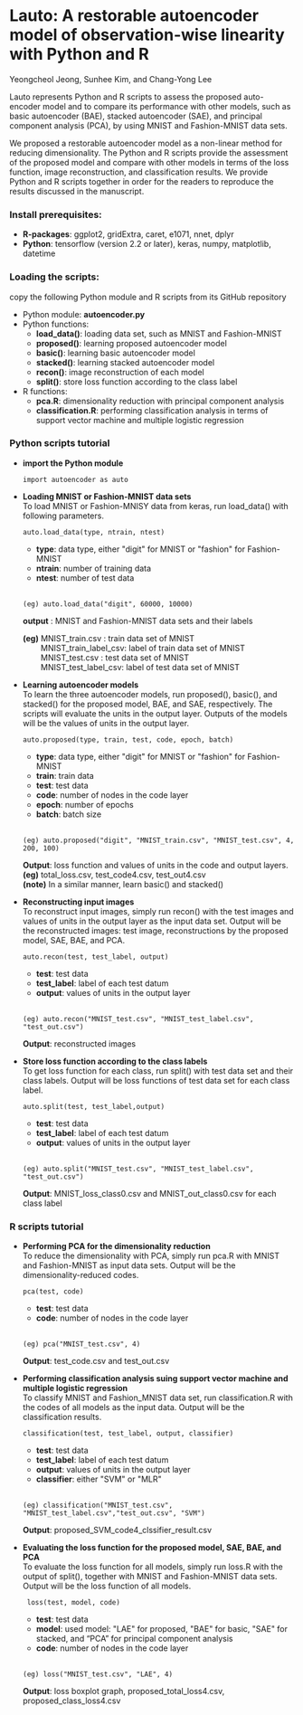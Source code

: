 # Lauto: A restorable autoencoder model of observation-wise linearity with Python and R


Yeongcheol Jeong, Sunhee Kim, and Chang-Yong Lee

Lauto represents Python and R scripts to assess the proposed auto-encoder model and to compare its performance with other models, such as basic autoencoder (BAE), stacked autoencoder (SAE), and principal component analysis (PCA), by using MNIST and Fashion-MNIST data sets.


We proposed a restorable autoencoder model as a non-linear method for reducing dimensionality. The Python and R scripts provide the assessment of the proposed model and compare with other models in terms of the loss function, image reconstruction, and classification results. We provide Python and R scripts together in order for the readers to reproduce the results discussed in the manuscript.

### Install prerequisites:
* __R-packages__: ggplot2, gridExtra, caret, e1071, nnet, dplyr
* __Python__: tensorflow (version 2.2 or later), keras, numpy, matplotlib, datetime

### Loading the scripts: 
   copy the following Python module and R scripts from its GitHub repository

* Python module: __autoencoder.py__
* Python functions: 	
    + __load_data()__: loading data set, such as MNIST and Fashion-MNIST
    + __proposed()__: learning proposed autoencoder model
    + __basic()__: learning basic autoencoder model
    + __stacked()__: learning stacked autoencoder model
    + __recon()__: image reconstruction of each model
    + __split()__: store loss function according to the class label
* R functions:
    + __pca.R__: dimensionality reduction with principal component analysis
    + __classification.R__: performing classification analysis in terms of support vector machine and multiple logistic regression


### Python scripts tutorial
* __import the Python module__ 
    ```
    import autoencoder as auto    
    ```
* __Loading MNIST or Fashion-MNIST data sets__    
To load MNIST or Fashion-MNISY data from keras, run load_data() with following parameters.

    ```
    auto.load_data(type, ntrain, ntest)     
    ```
    + __type__: data type, either "digit" for MNIST or "fashion" for Fashion-MNIST
    + __ntrain__: number of training data		
    + __ntest__: number of test data <br><br>   
    
    ```
    (eg) auto.load_data("digit", 60000, 10000)
    ```
    
    __output__ : MNIST and Fashion-MNIST data sets and their labels
    

    __(eg)__ MNIST_train.csv : train data set of MNIST   
&nbsp;&nbsp;&nbsp;&nbsp;&nbsp;&nbsp;&nbsp;&nbsp;MNIST_train_label_csv:  label of train data set of MNIST    
&nbsp;&nbsp;&nbsp;&nbsp;&nbsp;&nbsp;&nbsp;&nbsp;MNIST_test.csv : test data set of MNIST   
&nbsp;&nbsp;&nbsp;&nbsp;&nbsp;&nbsp;&nbsp;&nbsp;MNIST_test_label_csv: label of test data set of MNIST    


* __Learning autoencoder models__    
To learn the three autoencoder models, run proposed(), basic(), and stacked() for the proposed model, BAE, and SAE, respectively. The scripts will evaluate the units in the output layer. Outputs of the models will be the values of units in the output layer. 


    ```
    auto.proposed(type, train, test, code, epoch, batch)
    ```
    + __type__: data type, either "digit" for MNIST or "fashion" for Fashion-MNIST
    + __train__: train data		
    + __test__: test data		
    + __code__: number of nodes in the code layer
    + __epoch__: number of epochs		
    + __batch__: batch size  <br><br>  

    ```
    (eg) auto.proposed("digit", "MNIST_train.csv", "MNIST_test.csv", 4, 200, 100)
    ```
    __Output__: loss function and values of units in the code and output layers.     
    __(eg)__ total_loss.csv, test_code4.csv, test_out4.csv    
    __(note)__ In a similar manner, learn basic() and stacked()    


* __Reconstructing input images__    
To reconstruct input images, simply run recon() with the test images and values of units in the output layer as the input data set. Output will be the reconstructed images: test image, reconstructions by the proposed model, SAE, BAE, and PCA.


    ```
    auto.recon(test, test_label, output)
    ```
    + __test__: test data		
    + __test_label__: label of each test datum
    + __output__: values of units in the output layer <br><br>
 

    ```  
    (eg) auto.recon("MNIST_test.csv", "MNIST_test_label.csv", "test_out.csv")
    ```
    __Output__: reconstructed images

* __Store loss function according to the class labels__    
To get loss function for each class, run split() with test data set and their class labels. Output will be loss functions of test data set for each class label.

    ```  
    auto.split(test, test_label,output)
    ```  
    + __test__: test data		
    + __test_label__: label of each test datum
    + __output__: values of units in the output layer <br><br>
    
    ```
    (eg) auto.split("MNIST_test.csv", "MNIST_test_label.csv", "test_out.csv")
    ```
    __Output__: MNIST_loss_class0.csv and MNIST_out_class0.csv for each class label

### R scripts tutorial
* __Performing PCA for the dimensionality reduction__   
To reduce the dimensionality with PCA, simply run pca.R with MNIST and Fashion-MNIST as input data sets. Output will be the dimensionality-reduced codes. 
    ```
    pca(test, code)
    ```
    + __test__: test data			
    + __code__: number of nodes in the code layer<br><br>
    
    ```
    (eg) pca("MNIST_test.csv", 4)
    ```
    __Output__: test_code.csv and test_out.csv

* __Performing classification analysis suing support vector machine and multiple logistic regression__        
To classify MNIST and Fashion_MNIST data set, run classification.R with the codes of all models as the input data. Output will be the classification results.
    ```
    classification(test, test_label, output, classifier)
    ```
    + __test__: test data		
    + __test_label__: label of each test datum
    + __output__: values of units in the output layer 
    + __classifier__: either "SVM" or "MLR" <br><br>


    ```
    (eg) classification("MNIST_test.csv", "MNIST_test_label.csv","test_out.csv", "SVM")
    ```
    __Output__: proposed_SVM_code4_clssifier_result.csv     

    
 * __Evaluating the loss function for the proposed model, SAE, BAE, and PCA__   
 To evaluate the loss function for all models, simply run loss.R with the output of split(), together with MNIST and Fashion-MNIST data sets. Output will be the loss function of all models.    
 
   ```
    loss(test, model, code)
    ```
    + __test__: test data		
    + __model__: used model: "LAE" for proposed, "BAE" for basic, "SAE" for stacked, and “PCA” for principal component analysis
    + __code__: number of nodes in the code layer <br><br>
    
    ```
    (eg) loss("MNIST_test.csv", "LAE", 4)
    ```
    __Output__: loss boxplot graph, proposed_total_loss4.csv, proposed_class_loss4.csv  

